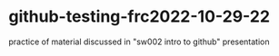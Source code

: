 # github-testing-frc2022-10-29-22
practice of material discussed in "sw002 intro to github" presentation

